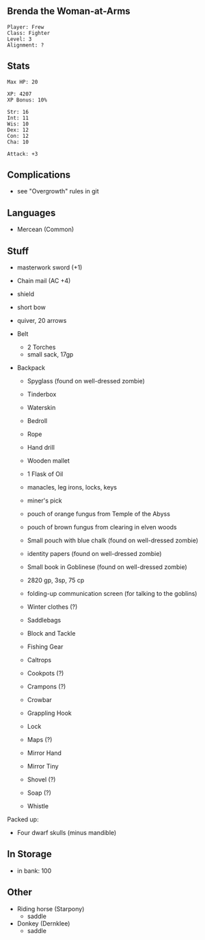 
## Brenda the Woman-at-Arms

    Player: Frew
    Class: Fighter
    Level: 3
    Alignment: ?

## Stats

    Max HP: 20

    XP: 4207
    XP Bonus: 10%

    Str: 16
    Int: 11
    Wis: 10
    Dex: 12
    Con: 12
    Cha: 10

    Attack: +3

## Complications

* see "Overgrowth" rules in git

## Languages

- Mercean (Common)

## Stuff

* masterwork sword (+1)
* Chain mail (AC +4)
* shield
* short bow
* quiver, 20 arrows

* Belt
  * 2 Torches
  * small sack, 17gp

* Backpack
  * Spyglass (found on well-dressed zombie)
  * Tinderbox
  * Waterskin
  * Bedroll
  * Rope
  * Hand drill
  * Wooden mallet
  * 1 Flask of Oil
  * manacles, leg irons, locks, keys
  * miner's pick

  * pouch of orange fungus from Temple of the Abyss
  * pouch of brown fungus from clearing in elven woods
  * Small pouch with blue chalk (found on well-dressed zombie)
  * identity papers (found on well-dressed zombie)
  * Small book in Goblinese (found on well-dressed zombie)

  * 2820 gp, 3sp, 75 cp

  * folding-up communication screen (for talking to the goblins)

  * Winter clothes (?)
  * Saddlebags
  * Block and Tackle
  * Fishing Gear
  * Caltrops
  * Cookpots (?)
  * Crampons (?)
  * Crowbar
  * Grappling Hook
  * Lock
  * Maps (?)
  * Mirror Hand
  * Mirror Tiny
  * Shovel (?)
  * Soap (?)
  * Whistle

Packed up:

 * Four dwarf skulls (minus mandible)

## In Storage

* in bank: 100

## Other

* Riding horse (Starpony)
  * saddle
* Donkey (Dernklee)
  * saddle
